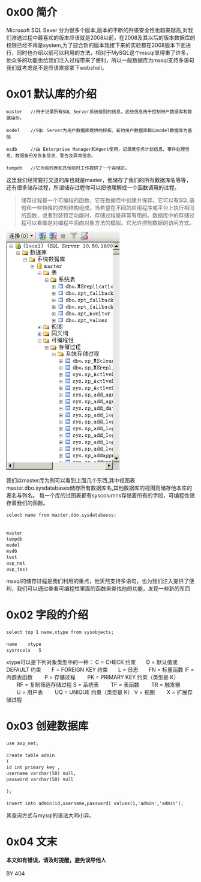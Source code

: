 # 0x00 简介

Microsoft SQL Sever 分为很多个版本,版本的不断的升级安全性也越来越高,对我们渗透过程中最喜欢的版本应该就是2008以前，在2008及其以后的版本数据库的权限已经不再是system,为了迎合新的版本我接下来的实验都在2008版本下面进行，同时也介绍以前可以利用的方法，相对于MySQL这个mssql显得重了许多，他众多的功能也给我们注入过程带来了便利，所以一般数据库为mssql支持多语句我们就考虑是不是应该直接拿下webshell。


# 0x01 默认库的介绍

```
master   //用于记录所有SQL Server系统级别的信息，这些信息用于控制用户数据库和数据操作。

model    //SQL Server为用户数据库提供的样板，新的用户数据库都以model数据库为基础

msdb     //由 Enterprise Manager和Agent使用，记录着任务计划信息、事件处理信息、数据备份及恢复信息、警告及异常信息。

tempdb   //它为临时表和其他临时工作提供了一个存储区。

```


这里我们经常要打交道的库也就是master，他储存了我们的所有数据库名等等，还有很多储存过程，所谓储存过程你可以把他理解成一个函数调用的过程。

>储存过程是一个可编程的函数，它在数据库中创建并保存。它可以有SQL语句和一些特殊的控制结构组成。当希望在不同的应用程序或平台上执行相同的函数，或者封装特定功能时，存储过程是非常有用的。数据库中的存储过程可以看做是对编程中面向对象方法的模拟。它允许控制数据的访问方式。


![mysql](./img/1.1.1.png)

我们以master库为例可以看到上面几个东西,其中视图表master.dbo.sysdatabases储存所有数据库名,其他数据库的视图则储存他本库的表名与列名。
每一个库的试图表都有syscolumns存储着所有的字段，可编程性储存着我们的函数。

```
select name from master.dbo.sysdatabases;


master
tempdb
model
msdb
test
asp_net
asp_test

```


mssql的储存过程是我们利用的重点，他天然支持多语句，也为我们注入提供了便利，我们可以通过查看可编程性里面的函数来查找他的功能，发现一些新的东西


# 0x02 字段的介绍

```
select top 1 name,xtype from sysobjects;

name    xtype
sysrscols   S 

```

xtype可以是下列对象类型中的一种： 
C = CHECK 约束　　D = 默认值或 DEFAULT 约束　　F = FOREIGN KEY 约束　　L = 日志　　FN = 标量函数 
IF = 内嵌表函数 　　P = 存储过程 　　PK = PRIMARY KEY 约束（类型是 K） 　　RF = 复制筛选存储过程 
 S = 系统表 　　TF = 表函数 　　TR = 触发器 　　U = 用户表 　　UQ = UNIQUE 约束（类型是 K） 
V = 视图 　　X = 扩展存储过程



# 0x03 创建数据库

```
use asp_net;

create table admin  
(  
id int primary key , 
username varchar(50) null, 
password varchar(50) null

);

insert into admin(id,username,password) values(1,'admin','admin');

```

其查询方式与mysql的语法大同小异。



# 0x04 文末

#### 本文如有错误，请及时提醒，避免误导他人

BY 404